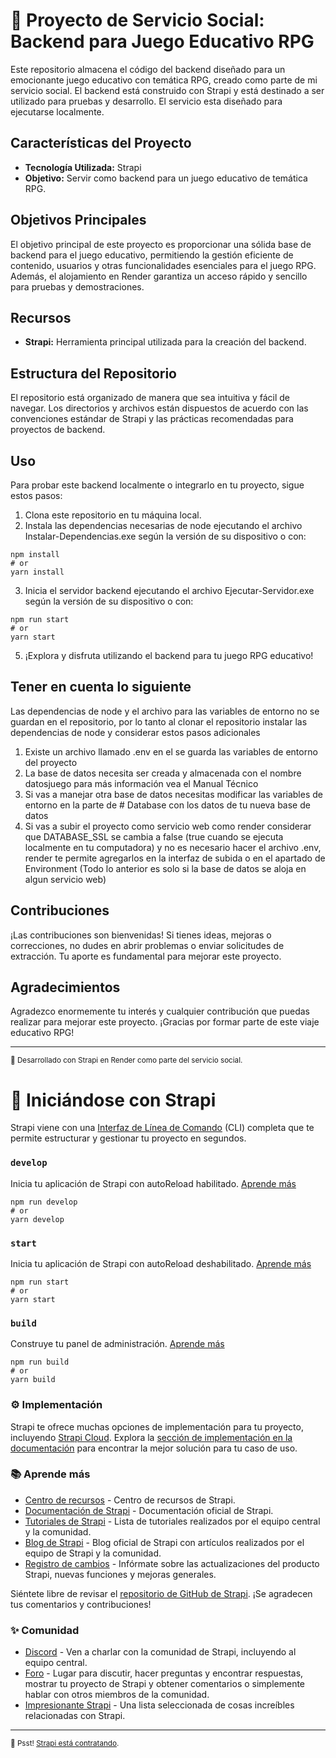 # 🚀 Proyecto de Servicio Social: Backend para Juego Educativo RPG 

Este repositorio almacena el código del backend diseñado para un emocionante juego educativo con temática RPG, creado como parte de mi servicio social. El backend está construido con Strapi y está destinado a ser utilizado para pruebas y desarrollo. El servicio esta diseñado para ejecutarse localmente.
## Características del Proyecto

- **Tecnología Utilizada:** Strapi
- **Objetivo:** Servir como backend para un juego educativo de temática RPG.

## Objetivos Principales

El objetivo principal de este proyecto es proporcionar una sólida base de backend para el juego educativo, permitiendo la gestión eficiente de contenido, usuarios y otras funcionalidades esenciales para el juego RPG. Además, el alojamiento en Render garantiza un acceso rápido y sencillo para pruebas y demostraciones.

## Recursos

- **Strapi:** Herramienta principal utilizada para la creación del backend.

## Estructura del Repositorio

El repositorio está organizado de manera que sea intuitiva y fácil de navegar. Los directorios y archivos están dispuestos de acuerdo con las convenciones estándar de Strapi y las prácticas recomendadas para proyectos de backend.

## Uso

Para probar este backend localmente o integrarlo en tu proyecto, sigue estos pasos:

1. Clona este repositorio en tu máquina local.
2. Instala las dependencias necesarias de node ejecutando el archivo Instalar-Dependencias.exe según la versión de su dispositivo o con:
  ```
npm install
# or
yarn install
```
3. Inicia el servidor backend ejecutando el archivo Ejecutar-Servidor.exe según la versión de su dispositivo o con:
```
npm run start
# or
yarn start
```
5. ¡Explora y disfruta utilizando el backend para tu juego RPG educativo!

## Tener en cuenta lo siguiente
Las dependencias de node y el archivo para las variables de entorno no se guardan en el repositorio, por lo tanto al clonar el repositorio instalar las dependencias de node y considerar estos pasos adicionales
1. Existe un archivo llamado .env en el se guarda las variables de entorno del proyecto 
2. La base de datos necesita ser creada y almacenada con el nombre datosjuego para más información vea el Manual Técnico
3. Si vas a manejar otra base de datos necesitas modificar las variables de entorno en la parte de # Database con los datos de tu nueva base de datos
6. Si vas a subir el proyecto como servicio web como render considerar que DATABASE_SSL se cambia a false (true cuando se ejecuta localmente en tu computadora) y no es necesario hacer el archivo .env, render te permite agregarlos en la interfaz de subida o en el apartado de Environment (Todo lo anterior es solo si la base de datos se aloja en algun servicio web)
   

## Contribuciones

¡Las contribuciones son bienvenidas! Si tienes ideas, mejoras o correcciones, no dudes en abrir problemas o enviar solicitudes de extracción. Tu aporte es fundamental para mejorar este proyecto.

## Agradecimientos

Agradezco enormemente tu interés y cualquier contribución que puedas realizar para mejorar este proyecto. ¡Gracias por formar parte de este viaje educativo RPG!

---

<sub>🚀 Desarrollado con Strapi en Render como parte del servicio social.</sub>


# 🚀 Iniciándose con Strapi

Strapi viene con una [Interfaz de Línea de Comando](https://docs.strapi.io/dev-docs/cli) (CLI) completa que te permite estructurar y gestionar tu proyecto en segundos.

### `develop`

Inicia tu aplicación de Strapi con autoReload habilitado. [Aprende más](https://docs.strapi.io/dev-docs/cli#strapi-develop)

```
npm run develop
# or
yarn develop
```

### `start`

Inicia tu aplicación de Strapi con autoReload deshabilitado. [Aprende más](https://docs.strapi.io/dev-docs/cli#strapi-start)

```
npm run start
# or
yarn start
```

### `build`

Construye tu panel de administración. [Aprende más](https://docs.strapi.io/dev-docs/cli#strapi-build)

```
npm run build
# or
yarn build
```

### ⚙️ Implementación

Strapi te ofrece muchas opciones de implementación para tu proyecto, incluyendo [Strapi Cloud](https://cloud.strapi.io). Explora la [sección de implementación en la documentación](https://docs.strapi.io/dev-docs/deployment) para encontrar la mejor solución para tu caso de uso.

### 📚 Aprende más

- [Centro de recursos](https://strapi.io/resource-center) - Centro de recursos de Strapi.
- [Documentación de Strapi](https://docs.strapi.io) - Documentación oficial de Strapi.
- [Tutoriales de Strapi](https://strapi.io/tutorials) - Lista de tutoriales realizados por el equipo central y la comunidad.
- [Blog de Strapi](https://strapi.io/blog) - Blog oficial de Strapi con artículos realizados por el equipo de Strapi y la comunidad.
- [Registro de cambios](https://strapi.io/changelog) - Infórmate sobre las actualizaciones del producto Strapi, nuevas funciones y mejoras generales.

Siéntete libre de revisar el [repositorio de GitHub de Strapi](https://github.com/strapi/strapi). ¡Se agradecen tus comentarios y contribuciones!

### ✨ Comunidad

- [Discord](https://discord.strapi.io) - Ven a charlar con la comunidad de Strapi, incluyendo al equipo central.
- [Foro](https://forum.strapi.io/) - Lugar para discutir, hacer preguntas y encontrar respuestas, mostrar tu proyecto de Strapi y obtener comentarios o simplemente hablar con otros miembros de la comunidad.
- [Impresionante Strapi](https://github.com/strapi/awesome-strapi) - Una lista seleccionada de cosas increíbles relacionadas con Strapi.

---

<sub>🤫 Psst! [Strapi está contratando](https://strapi.io/careers).</sub>

